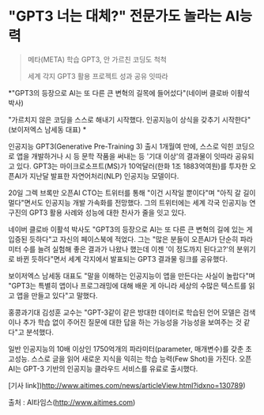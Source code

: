 # "GPT3 너는 대체?" 전문가도 놀라는 AI능력

> 메타(META) 학습 GPT3, 안 가르친 코딩도 척척
>
> 세계 각지 GPT3 활용 프로젝트 성과 공유 잇따라

*"GPT3의 등장으로 AI는 또 다른 큰 변혁의 길목에 들어섰다"(네이버 클로바 이활석 박사)

"가르치지 않은 코딩을 스스로 해내기 시작했다. 인공지능이 상식을 갖추기 시작한다" (보이저엑스 남세동 대표)
*

인공지능 GPT3(Generative Pre-Training 3) 출시 1개월여 만에, 스스로 익힌 코딩으로 앱을 개발하거나 시 등 문학 작품을 써내는 등 '기대 이상'의 결과물이 잇따라 공유되고 있다. 
GPT3는 마이크로소프트(MS)가 10억달러(한화 1조 1883억여원)를 투자한 오픈AI가 지난달 발표한 자연어처리(NLP) 인공지능 모델이다.

20일 그렉 브록만 오픈AI CTO는 트위터를 통해 "이건 시작일 뿐이다"며 "아직 갈 길이 멀다"면서도 인공지능 개발 가속화를 전망했다. 
그의 트위터에는 세계 각국 인공지능 연구진의 GPT3 활용 사례와 성능에 대한 찬사가 줄을 잇고 있다.

네이버 클로바 이활석 박사도 "GPT3의 등장으로 AI는 또 다른 큰 변혁의 길에 있는 게 입증된 듯하다"고 자신의 페이스북에 적었다. 
그는 "많은 분들이 오픈AI가 단순히 파라미터 수를 늘려 실험해 좋은 결과가 나왔나 했는데 이젠 '이 정도까지 된다고?'의 분위기로 바뀐 듯하다"면서 세계 각지에서 발표되는 GPT3 결과물 링크를 공유했다.

보이저엑스 남세동 대표도 "말을 이해하는 인공지능이 앱을 만든다는 사실이 놀랍다"며 "GPT3는 특별히 앱이나 프로그래밍에 대해 배운 게 아니라 세상의 수많은 텍스트를 읽고 앱을 만들고 있다"고 말했다. 

홍콩과기대 김성훈 교수는 "GPT-3같이 같은 방대한 데이터로 학습된 언어 모델은 검색이나 추가 학습 없이 주어진 질문에 대한 답을 하는 가능성을 가능성을 보여주는 것 같다"고 분석했다.

일반 인공지능의 10배 이상인 1750억개의 파라미터(parameter, 매개변수)를 갖춘 초고성능. 스스로 글을 읽어 새로운 지식을 익히는 학습 능력(Few Shot)을 가진다. 오픈AI는 GPT-3 기반의 인공지능 클라우드 서비스를 유료로 출시했다.

[기사 link])http://www.aitimes.com/news/articleView.html?idxno=130789)

출처 : AI타임스(http://www.aitimes.com)
